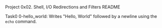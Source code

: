 Project 0x02. Shell, I/O Redirections and Filters README

Task0 0-hello_world:
Writes "Hello, World" followed by a newline
using the `echo` command.
